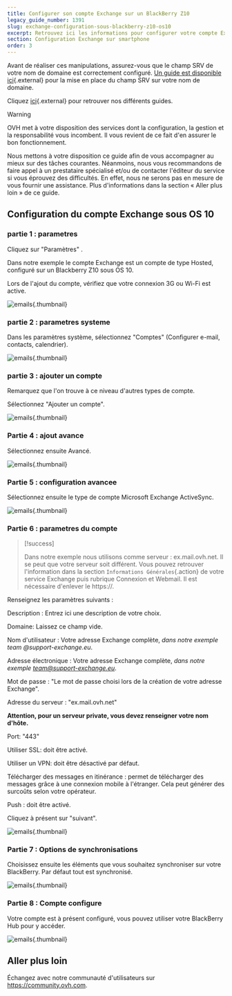 ```yaml
---
title: Configurer son compte Exchange sur un BlackBerry Z10
legacy_guide_number: 1391
slug: exchange-configuration-sous-blackberry-z10-os10
excerpt: Retrouvez ici les informations pour configurer votre compte Exchange sur BlackBerry
section: Configuration Exchange sur smartphone
order: 3
---
```


Avant de réaliser ces manipulations, assurez-vous que le champ SRV de votre nom de domaine est correctement configuré. [Un guide est disponible ici](https://www.ovh.com/fr/exchange/guides/g1311.exchange_20132016_premiere_configuration_du_service){.external} pour la mise en place du champ SRV sur votre nom de domaine.

Cliquez [ici](https://www.ovhcloud.com/fr/emails/hosted-exchange/){.external} pour retrouver nos différents guides.

> [!warning]
>
> OVH met à votre disposition des services dont la configuration, la gestion et la responsabilité vous incombent. Il vous revient de ce fait d'en assurer le bon fonctionnement.
> 
> Nous mettons à votre disposition ce guide afin de vous accompagner au mieux sur des tâches courantes. Néanmoins, nous vous recommandons de faire appel à un prestataire spécialisé et/ou de contacter l'éditeur du service si vous éprouvez des difficultés. En effet, nous ne serons pas en mesure de vous fournir une assistance. Plus d'informations dans la section « Aller plus loin » de ce guide.
> 

## Configuration du compte Exchange sous OS 10

### partie 1 &#58; parametres
Cliquez sur "Paramètres" .

Dans notre exemple le compte Exchange est un compte de type Hosted, configuré sur un Blackberry Z10 sous OS 10.

Lors de l'ajout du compte, vérifiez que votre connexion 3G ou Wi-Fi est active.


![emails](images/1777.png){.thumbnail}


### partie 2 &#58; parametres systeme
Dans les paramètres système, sélectionnez  "Comptes" (Configurer e-mail, contacts, calendrier).


![emails](images/1783.png){.thumbnail}


### partie 3 &#58; ajouter un compte
Remarquez que l'on trouve à ce niveau d'autres types de compte.

Sélectionnez  "Ajouter un compte".


![emails](images/1784.png){.thumbnail}


### Partie 4 &#58; ajout avance
Sélectionnez ensuite Avancé.


![emails](images/1785.png){.thumbnail}


### Partie 5 &#58; configuration avancee
Sélectionnez ensuite le type de compte Microsoft Exchange ActiveSync.


![emails](images/1786.png){.thumbnail}


### Partie 6 &#58; parametres du compte


> [!success]
>
> Dans notre exemple nous utilisons comme serveur : ex.mail.ovh.net. Il se peut que votre serveur soit différent.
> Vous pouvez retrouver l'information dans la section `Informations Générales`{.action}
> de votre service Exchange puis rubrique Connexion et Webmail.
> Il est nécessaire d'enlever le https://.
> 

Renseignez les paramètres suivants :

Description : Entrez ici une description de votre choix.

Domaine: Laissez ce champ vide.

Nom d'utilisateur : Votre adresse Exchange complète, *dans notre exemple team @support-exchange.eu*.

Adresse électronique : Votre adresse Exchange complète, *dans notre exemple team@support-exchange.eu*.

Mot de passe : "Le mot de passe choisi lors de la création de votre adresse Exchange".

Adresse du serveur : "ex.mail.ovh.net"

**Attention, pour un serveur private, vous devez renseigner votre nom d'hôte.**

Port: "443"

Utiliser SSL: doit être activé.

Utiliser un VPN: doit être désactivé par défaut.

Télécharger des messages en itinérance : permet de télécharger des messages grâce à une connexion mobile à l'étranger. Cela peut générer des surcoûts selon votre opérateur.

Push : doit être activé.

Cliquez à présent sur "suivant".


![emails](images/1787.png){.thumbnail}


### Partie 7 &#58; Options de synchronisations
Choisissez ensuite les éléments que vous souhaitez synchroniser sur votre BlackBerry. Par défaut tout est synchronisé.


![emails](images/1788.png){.thumbnail}


### Partie 8 &#58; Compte configure
Votre compte est à présent configuré, vous pouvez utiliser votre BlackBerry Hub pour y accéder.


![emails](images/1789.png){.thumbnail}

## Aller plus loin

Échangez avec notre communauté d'utilisateurs sur <https://community.ovh.com>.